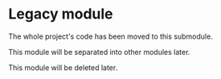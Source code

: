 # Legacy module

The whole project's code has been moved to this submodule.

This module will be separated into other modules later.

This module will be deleted later.
